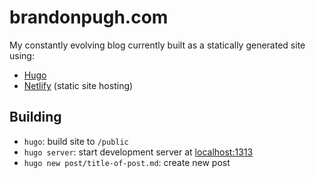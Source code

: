 # brandonpugh.com

My constantly evolving blog currently built as a statically generated site using:

- [Hugo](http://gohugo.io)
- [Netlify](http://netlify.com) (static site hosting)

## Building

- `hugo`: build site to `/public`
- `hugo server`: start development server at [localhost:1313](http://localhost:1313)
- `hugo new post/title-of-post.md`: create new post
